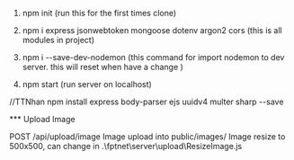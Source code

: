 1. npm init (run this for the first times clone)

2. npm i express jsonwebtoken mongoose dotenv argon2 cors (this is all modules in project)

3. npm i --save-dev-nodemon (this command for import nodemon to dev server. this will reset when have a change )

4. npm start (run server on localhost)

//TTNhan
npm install express body-parser ejs uuidv4 multer sharp --save

*** Upload Image

POST /api/upload/image
Image upload into public/images/
Image resize to 500x500, can change in .\fptnet\server\upload\ResizeImage.js
